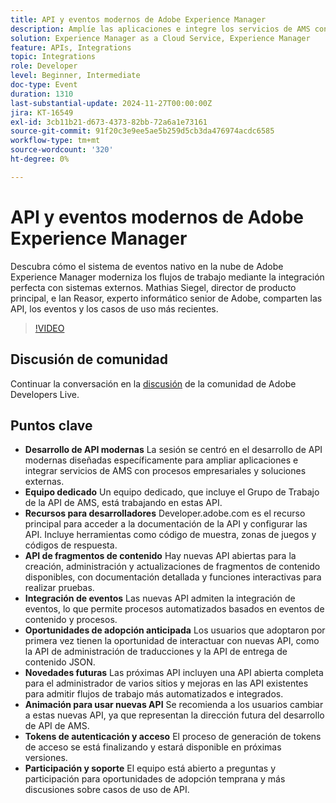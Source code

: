 ```yaml
---
title: API y eventos modernos de Adobe Experience Manager
description: Amplíe las aplicaciones e integre los servicios de AMS con las API modernas, con el apoyo de un equipo dedicado y recursos completos en developer.adobe.com, con nuevas API para fragmentos de contenido, integración de eventos y oportunidades para los pioneros.
solution: Experience Manager as a Cloud Service, Experience Manager
feature: APIs, Integrations
topic: Integrations
role: Developer
level: Beginner, Intermediate
doc-type: Event
duration: 1310
last-substantial-update: 2024-11-27T00:00:00Z
jira: KT-16549
exl-id: 3cb11b21-d673-4373-82bb-72a6a1e73161
source-git-commit: 91f20c3e9ee5ae5b259d5cb3da476974acdc6585
workflow-type: tm+mt
source-wordcount: '320'
ht-degree: 0%

---
```


# API y eventos modernos de Adobe Experience Manager

Descubra cómo el sistema de eventos nativo en la nube de Adobe Experience Manager moderniza los flujos de trabajo mediante la integración perfecta con sistemas externos. Mathias Siegel, director de producto principal, e Ian Reasor, experto informático senior de Adobe, comparten las API, los eventos y los casos de uso más recientes.


>[!VIDEO](https://video.tv.adobe.com/v/3440203/?learn=on&enablevpops)

## Discusión de comunidad

Continuar la conversación en la [discusión](https://adobe.ly/3YMhKU9) de la comunidad de Adobe Developers Live.

## Puntos clave

* **Desarrollo de API modernas** La sesión se centró en el desarrollo de API modernas diseñadas específicamente para ampliar aplicaciones e integrar servicios de AMS con procesos empresariales y soluciones externas.
* **Equipo dedicado** Un equipo dedicado, que incluye el Grupo de Trabajo de la API de AMS, está trabajando en estas API.
* **Recursos para desarrolladores** Developer.adobe.com es el recurso principal para acceder a la documentación de la API y configurar las API. Incluye herramientas como código de muestra, zonas de juegos y códigos de respuesta.
* **API de fragmentos de contenido** Hay nuevas API abiertas para la creación, administración y actualizaciones de fragmentos de contenido disponibles, con documentación detallada y funciones interactivas para realizar pruebas.
* **Integración de eventos** Las nuevas API admiten la integración de eventos, lo que permite procesos automatizados basados en eventos de contenido y procesos.
* **Oportunidades de adopción anticipada** Los usuarios que adoptaron por primera vez tienen la oportunidad de interactuar con nuevas API, como la API de administración de traducciones y la API de entrega de contenido JSON.
* **Novedades futuras** Las próximas API incluyen una API abierta completa para el administrador de varios sitios y mejoras en las API existentes para admitir flujos de trabajo más automatizados e integrados.
* **Animación para usar nuevas API** Se recomienda a los usuarios cambiar a estas nuevas API, ya que representan la dirección futura del desarrollo de API de AMS.
* **Tokens de autenticación y acceso** El proceso de generación de tokens de acceso se está finalizando y estará disponible en próximas versiones.
* **Participación y soporte** El equipo está abierto a preguntas y participación para oportunidades de adopción temprana y más discusiones sobre casos de uso de API.

